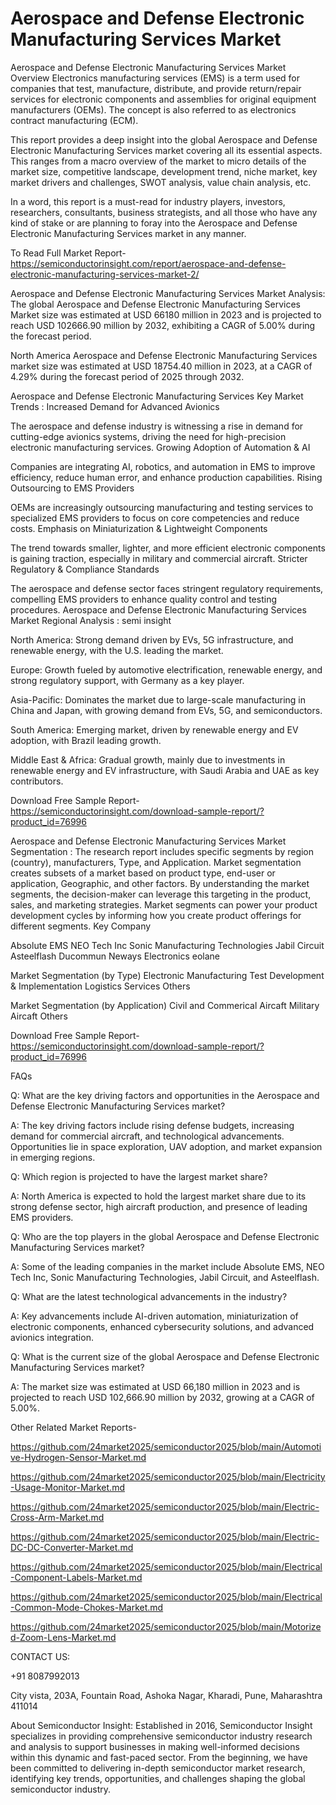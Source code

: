<h1>Aerospace and Defense Electronic Manufacturing Services Market</h1>
Aerospace and Defense Electronic Manufacturing Services Market Overview
Electronics manufacturing services (EMS) is a term used for companies that test, manufacture, distribute, and provide return/repair services for electronic components and assemblies for original equipment manufacturers (OEMs). The concept is also referred to as electronics contract manufacturing (ECM).

This report provides a deep insight into the global Aerospace and Defense Electronic Manufacturing Services market covering all its essential aspects. This ranges from a macro overview of the market to micro details of the market size, competitive landscape, development trend, niche market, key market drivers and challenges, SWOT analysis, value chain analysis, etc.

In a word, this report is a must-read for industry players, investors, researchers, consultants, business strategists, and all those who have any kind of stake or are planning to foray into the Aerospace and Defense Electronic Manufacturing Services market in any manner.

To Read Full Market Report-
https://semiconductorinsight.com/report/aerospace-and-defense-electronic-manufacturing-services-market-2/

Aerospace and Defense Electronic Manufacturing Services Market Analysis:
The global Aerospace and Defense Electronic Manufacturing Services Market size was estimated at USD 66180 million in 2023 and is projected to reach USD 102666.90 million by 2032, exhibiting a CAGR of 5.00% during the forecast period.

North America Aerospace and Defense Electronic Manufacturing Services market size was estimated at USD 18754.40 million in 2023, at a CAGR of 4.29% during the forecast period of 2025 through 2032.

Aerospace and Defense Electronic Manufacturing Services Key Market Trends :
Increased Demand for Advanced Avionics

The aerospace and defense industry is witnessing a rise in demand for cutting-edge avionics systems, driving the need for high-precision electronic manufacturing services.
Growing Adoption of Automation & AI

Companies are integrating AI, robotics, and automation in EMS to improve efficiency, reduce human error, and enhance production capabilities.
Rising Outsourcing to EMS Providers

OEMs are increasingly outsourcing manufacturing and testing services to specialized EMS providers to focus on core competencies and reduce costs.
Emphasis on Miniaturization & Lightweight Components

The trend towards smaller, lighter, and more efficient electronic components is gaining traction, especially in military and commercial aircraft.
Stricter Regulatory & Compliance Standards

The aerospace and defense sector faces stringent regulatory requirements, compelling EMS providers to enhance quality control and testing procedures.
Aerospace and Defense Electronic Manufacturing Services Market Regional Analysis :
semi insight

North America:
Strong demand driven by EVs, 5G infrastructure, and renewable energy, with the U.S. leading the market.

Europe:
Growth fueled by automotive electrification, renewable energy, and strong regulatory support, with Germany as a key player.

Asia-Pacific:
Dominates the market due to large-scale manufacturing in China and Japan, with growing demand from EVs, 5G, and semiconductors.

South America:
Emerging market, driven by renewable energy and EV adoption, with Brazil leading growth.

Middle East & Africa:
Gradual growth, mainly due to investments in renewable energy and EV infrastructure, with Saudi Arabia and UAE as key contributors.

Download Free Sample Report-
https://semiconductorinsight.com/download-sample-report/?product_id=76996

Aerospace and Defense Electronic Manufacturing Services Market Segmentation :
The research report includes specific segments by region (country), manufacturers, Type, and Application. Market segmentation creates subsets of a market based on product type, end-user or application, Geographic, and other factors. By understanding the market segments, the decision-maker can leverage this targeting in the product, sales, and marketing strategies. Market segments can power your product development cycles by informing how you create product offerings for different segments.
Key Company

Absolute EMS
NEO Tech Inc
Sonic Manufacturing Technologies
Jabil Circuit
Asteelflash
Ducommun
Neways Electronics
eolane

Market Segmentation (by Type)
Electronic Manufacturing
Test Development & Implementation
Logistics Services
Others

Market Segmentation (by Application)
Civil and Commerical Aircaft
Military Aircaft
Others

Download Free Sample Report-
https://semiconductorinsight.com/download-sample-report/?product_id=76996

FAQs


Q: What are the key driving factors and opportunities in the Aerospace and Defense Electronic Manufacturing Services market?

A: The key driving factors include rising defense budgets, increasing demand for commercial aircraft, and technological advancements. Opportunities lie in space exploration, UAV adoption, and market expansion in emerging regions.

Q: Which region is projected to have the largest market share?

A: North America is expected to hold the largest market share due to its strong defense sector, high aircraft production, and presence of leading EMS providers.

Q: Who are the top players in the global Aerospace and Defense Electronic Manufacturing Services market?

A: Some of the leading companies in the market include Absolute EMS, NEO Tech Inc, Sonic Manufacturing Technologies, Jabil Circuit, and Asteelflash.

Q: What are the latest technological advancements in the industry?

A: Key advancements include AI-driven automation, miniaturization of electronic components, enhanced cybersecurity solutions, and advanced avionics integration.

Q: What is the current size of the global Aerospace and Defense Electronic Manufacturing Services market?

A: The market size was estimated at USD 66,180 million in 2023 and is projected to reach USD 102,666.90 million by 2032, growing at a CAGR of 5.00%.

Other Related Market Reports-

https://github.com/24market2025/semiconductor2025/blob/main/Automotive-Hydrogen-Sensor-Market.md

https://github.com/24market2025/semiconductor2025/blob/main/Electricity-Usage-Monitor-Market.md

https://github.com/24market2025/semiconductor2025/blob/main/Electric-Cross-Arm-Market.md

https://github.com/24market2025/semiconductor2025/blob/main/Electric-DC-DC-Converter-Market.md

https://github.com/24market2025/semiconductor2025/blob/main/Electrical-Component-Labels-Market.md

https://github.com/24market2025/semiconductor2025/blob/main/Electrical-Common-Mode-Chokes-Market.md

https://github.com/24market2025/semiconductor2025/blob/main/Motorized-Zoom-Lens-Market.md

CONTACT US:

+91 8087992013

City vista, 203A, Fountain Road, Ashoka Nagar, Kharadi, Pune, Maharashtra 411014

About Semiconductor Insight:
Established in 2016, Semiconductor Insight specializes in providing comprehensive semiconductor industry research and analysis to support businesses in making well-informed decisions within this dynamic and fast-paced sector. From the beginning, we have been committed to delivering in-depth semiconductor market research, identifying key trends, opportunities, and challenges shaping the global semiconductor industry.
